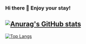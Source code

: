 ### Hi there 👋 Enjoy your stay!
[![Anurag's GitHub stats](https://github-readme-stats.vercel.app/api?username=thespacemanatee&count_private=true&show_icons=true&theme=tokyonight)](https://github.com/anuraghazra/github-readme-stats)
-
[![Top Langs](https://github-readme-stats.vercel.app/api/top-langs/?username=anuraghazra)](https://github.com/anuraghazra/github-readme-stats)

<!--
**thespacemanatee/thespacemanatee** is a ✨ _special_ ✨ repository because its `README.md` (this file) appears on your GitHub profile.

Here are some ideas to get you started:

- 🔭 I’m currently working on ...
- 🌱 I’m currently learning ...
- 👯 I’m looking to collaborate on ...
- 🤔 I’m looking for help with ...
- 💬 Ask me about ...
- 📫 How to reach me: ...
- 😄 Pronouns: ...
- ⚡ Fun fact: ...
-->
